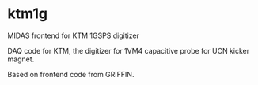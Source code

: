 # ktm1g
MIDAS frontend for KTM 1GSPS digitizer

DAQ code for KTM, the digitizer for 1VM4 capacitive probe for UCN kicker magnet.

Based on frontend code from GRIFFIN.
